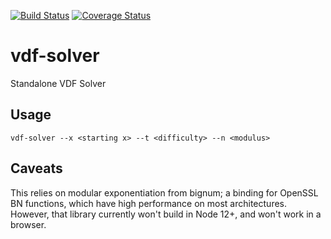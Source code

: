 [![Build Status](https://travis-ci.com/BeamNetwork/vdf-solver.svg?token=poXnpmiA2RAigkqypVN5&branch=master)](https://travis-ci.com/BeamNetwork/vdf-solver)
[![Coverage Status](https://coveralls.io/repos/github/BeamNetwork/vdf-solver/badge.svg?branch=master)](https://coveralls.io/github/BeamNetwork/vdf-solver?branch=master)

# vdf-solver
Standalone VDF Solver

## Usage

```
vdf-solver --x <starting x> --t <difficulty> --n <modulus>
```

## Caveats

This relies on modular exponentiation from bignum; a binding for OpenSSL BN
functions, which have high performance on most architectures. However, that
library currently won't build in Node 12+, and won't work in a browser.

